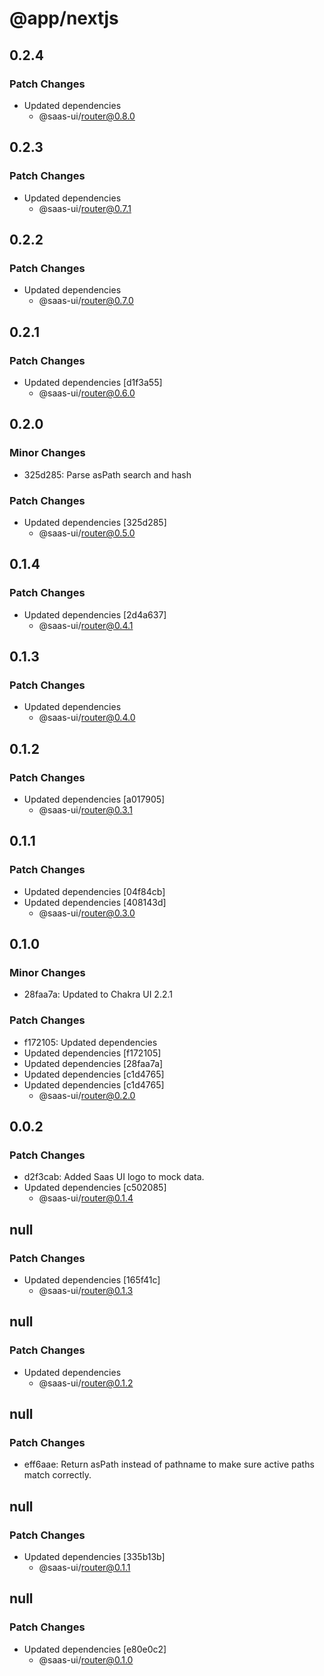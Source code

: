 # @app/nextjs

## 0.2.4

### Patch Changes

- Updated dependencies
  - @saas-ui/router@0.8.0

## 0.2.3

### Patch Changes

- Updated dependencies
  - @saas-ui/router@0.7.1

## 0.2.2

### Patch Changes

- Updated dependencies
  - @saas-ui/router@0.7.0

## 0.2.1

### Patch Changes

- Updated dependencies [d1f3a55]
  - @saas-ui/router@0.6.0

## 0.2.0

### Minor Changes

- 325d285: Parse asPath search and hash

### Patch Changes

- Updated dependencies [325d285]
  - @saas-ui/router@0.5.0

## 0.1.4

### Patch Changes

- Updated dependencies [2d4a637]
  - @saas-ui/router@0.4.1

## 0.1.3

### Patch Changes

- Updated dependencies
  - @saas-ui/router@0.4.0

## 0.1.2

### Patch Changes

- Updated dependencies [a017905]
  - @saas-ui/router@0.3.1

## 0.1.1

### Patch Changes

- Updated dependencies [04f84cb]
- Updated dependencies [408143d]
  - @saas-ui/router@0.3.0

## 0.1.0

### Minor Changes

- 28faa7a: Updated to Chakra UI 2.2.1

### Patch Changes

- f172105: Updated dependencies
- Updated dependencies [f172105]
- Updated dependencies [28faa7a]
- Updated dependencies [c1d4765]
- Updated dependencies [c1d4765]
  - @saas-ui/router@0.2.0

## 0.0.2

### Patch Changes

- d2f3cab: Added Saas UI logo to mock data.
- Updated dependencies [c502085]
  - @saas-ui/router@0.1.4

## null

### Patch Changes

- Updated dependencies [165f41c]
  - @saas-ui/router@0.1.3

## null

### Patch Changes

- Updated dependencies
  - @saas-ui/router@0.1.2

## null

### Patch Changes

- eff6aae: Return asPath instead of pathname to make sure active paths match correctly.

## null

### Patch Changes

- Updated dependencies [335b13b]
  - @saas-ui/router@0.1.1

## null

### Patch Changes

- Updated dependencies [e80e0c2]
  - @saas-ui/router@0.1.0
